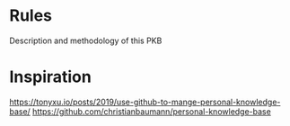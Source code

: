 # Rules
Description and methodology of this PKB

# Inspiration

https://tonyxu.io/posts/2019/use-github-to-mange-personal-knowledge-base/
https://github.com/christianbaumann/personal-knowledge-base

